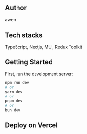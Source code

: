 ## Author

awen

## Tech stacks

TypeScript, Nextjs, MUI, Redux Toolkit

## Getting Started

First, run the development server:

```bash
npm run dev
# or
yarn dev
# or
pnpm dev
# or
bun dev
```

## Deploy on Vercel
